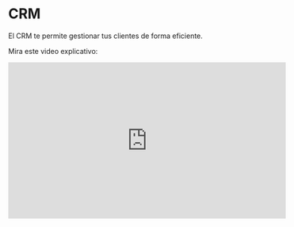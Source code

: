 # CRM

El CRM te permite gestionar tus clientes de forma eficiente.

Mira este video explicativo:

<iframe width="560" height="315" 
src="https://www.youtube.com/embed/tuVideoID" 
title="YouTube video player" frameborder="0" 
allow="accelerometer; autoplay; clipboard-write; encrypted-media; gyroscope; picture-in-picture" 
allowfullscreen></iframe>
